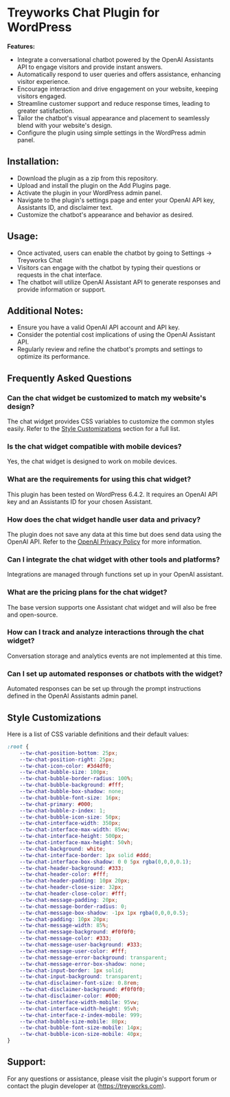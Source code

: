 # Treyworks Chat Plugin for WordPress

**Features:**

* Integrate a conversational chatbot powered by the OpenAI Assistants API to engage visitors and provide instant answers.
* Automatically respond to user queries and offers assistance, enhancing visitor experience.
* Encourage interaction and drive engagement on your website, keeping visitors engaged.
* Streamline customer support and reduce response times, leading to greater satisfaction.
* Tailor the chatbot's visual appearance and placement to seamlessly blend with your website's design.
* Configure the plugin using simple settings in the WordPress admin panel.

## Installation:

* Download the plugin as a zip from this repository.
* Upload and install the plugin on the Add Plugins page.
* Activate the plugin in your WordPress admin panel.
* Navigate to the plugin's settings page and enter your OpenAI API key, Assistants ID, and disclaimer text.
* Customize the chatbot's appearance and behavior as desired.

## Usage:

* Once activated, users can enable the chatbot by going to Settings -> Treyworks Chat
* Visitors can engage with the chatbot by typing their questions or requests in the chat interface.
* The chatbot will utilize OpenAI Assistant API to generate responses and provide information or support.

## Additional Notes:

* Ensure you have a valid OpenAI API account and API key.
* Consider the potential cost implications of using the OpenAI Assistant API.
* Regularly review and refine the chatbot's prompts and settings to optimize its performance.

## Frequently Asked Questions

### Can the chat widget be customized to match my website's design?
The chat widget provides CSS variables to customize the common styles easily. Refer to the [Style Customizations](#style-customizations) section for a full list.

### Is the chat widget compatible with mobile devices?
Yes, the chat widget is designed to work on mobile devices.

### What are the requirements for using this chat widget?
This plugin has been tested on WordPress 6.4.2. It requires an OpenAI API key and an Assistants ID for your chosen Assistant. 

### How does the chat widget handle user data and privacy?
The plugin does not save any data at this time but does send data using the OpenAI API. Refer to the [OpenAI Privacy Policy](https://openai.com/policies/privacy-policy) for more information.

### Can I integrate the chat widget with other tools and platforms?
Integrations are managed through functions set up in your OpenAI assistant.

### What are the pricing plans for the chat widget?
The base version supports one Assistant chat widget and will also be free and open-source.

### How can I track and analyze interactions through the chat widget?
Conversation storage and analytics events are not implemented at this time.

### Can I set up automated responses or chatbots with the widget?
Automated responses can be set up through the prompt instructions defined in the OpenAI Assistants admin panel.

## Style Customizations
Here is a list of CSS variable definitions and their default values:
```css
:root {
    --tw-chat-position-bottom: 25px;
    --tw-chat-position-right: 25px;
    --tw-chat-icon-color: #3d4df0;
    --tw-chat-bubble-size: 100px;
    --tw-chat-bubble-border-radius: 100%;
    --tw-chat-bubble-background: #fff;
    --tw-chat-bubble-box-shadow: none;
    --tw-chat-bubble-font-size: 16px;
    --tw-chat-primary: #000;
    --tw-chat-bubble-z-index: 1;
    --tw-chat-bubble-icon-size: 50px;
    --tw-chat-interface-width: 350px;
    --tw-chat-interface-max-width: 85vw;
    --tw-chat-interface-height: 500px;
    --tw-chat-interface-max-height: 50vh;
    --tw-chat-background: white;
    --tw-chat-interface-border: 1px solid #ddd;
    --tw-chat-interface-box-shadow: 0 0 5px rgba(0,0,0,0.1);
    --tw-chat-header-background: #333;
    --tw-chat-header-color: #fff;
    --tw-chat-header-padding: 10px 20px;
    --tw-chat-header-close-size: 32px;
    --tw-chat-header-close-color: #fff;
    --tw-chat-message-padding: 20px;
    --tw-chat-message-border-radius: 0;
    --tw-chat-message-box-shadow: -1px 1px rgba(0,0,0,0.5);
    --tw-chat-padding: 10px 20px;
    --tw-chat-message-width: 85%;
    --tw-chat-message-background: #f0f0f0;
    --tw-chat-message-color: #333;
    --tw-chat-message-user-background: #333;
    --tw-chat-message-user-color: #fff;
    --tw-chat-message-error-background: transparent;
    --tw-chat-message-error-box-shadow: none;
    --tw-chat-input-border: 1px solid;
    --tw-chat-input-background: transparent;
    --tw-chat-disclaimer-font-size: 0.8rem;
    --tw-chat-disclaimer-background: #f0f0f0;
    --tw-chat-disclaimer-color: #000;
    --tw-chat-interface-width-mobile: 95vw;
    --tw-chat-interface-width-height: 95vh;
    --tw-chat-interface-z-index-mobile: 999;
    --tw-chat-bubble-size-mobile: 80px;
    --tw-chat-bubble-font-size-mobile: 14px;
    --tw-chat-bubble-icon-size-mobile: 40px;
}
```

## Support:

For any questions or assistance, please visit the plugin's support forum or contact the plugin developer at (https://treyworks.com).